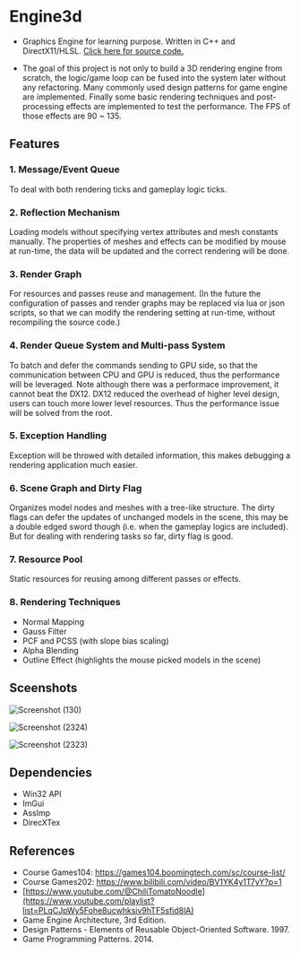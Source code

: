# Engine3d
- Graphics Engine for learning purpose. Written in C++ and DirectX11/HLSL. [Click here for source code.](https://github.com/PickOranges/Engine3d/tree/develop_sm)

- The goal of this project is not only to build a 3D rendering engine from scratch, the logic/game loop can be fused into the system later without any refactoring. Many commonly used design patterns for game engine are implemented. Finally some basic rendering techniques and post-processing effects are implemented to test the performance. The FPS of those effects are 90 ~ 135.


## Features
### 1. Message/Event Queue 
To deal with both rendering ticks and gameplay logic ticks.

### 2. Reflection Mechanism 
Loading models without specifying vertex attributes and mesh constants manually. The properties of meshes and effects can be modified by mouse at run-time, the data will be updated and the correct rendering will be done.

### 3. Render Graph 
For resources and passes reuse and management. (In the future the configuration of passes and render graphs may be replaced via lua or json scripts, so that we can modify the rendering setting at run-time, without recompiling the source code.)

### 4. Render Queue System and Multi-pass System 
To batch and defer the commands sending to GPU side, so that the communication between CPU and GPU is reduced, thus the performance will be leveraged. Note although there was a performace improvement, it cannot beat the DX12. DX12 reduced the overhead of higher level design, users can touch more lower level resources. Thus the performance issue will be solved from the root.

### 5. Exception Handling
Exception will be throwed with detailed information, this makes debugging a rendering application much easier.

### 6. Scene Graph and Dirty Flag
Organizes model nodes and meshes with a tree-like structure. The dirty flags can defer the updates of unchanged models in the scene, this may be a double edged sword though (i.e. when the gameplay logics are included). But for dealing with rendering tasks so far, dirty flag is good.

### 7. Resource Pool
Static resources for reusing among different passes or effects.

### 8. Rendering Techniques
- Normal Mapping
- Gauss Filter
- PCF and PCSS (with slope bias scaling)
- Alpha Blending
- Outline Effect (highlights the mouse picked models in the scene)

## Sceenshots
![Screenshot (130)](https://user-images.githubusercontent.com/55946962/167479209-ab5b1ccb-15bc-4bc1-ae3d-b36d055f4892.png)

![Screenshot (2324)](https://github.com/PickOranges/Engine3d/assets/55946962/cc653efd-e4cf-4854-903f-614b775a4a2f)

![Screenshot (2323)](https://github.com/PickOranges/Engine3d/assets/55946962/8dd88091-376f-44e4-ac65-d6204f57ae96)



## Dependencies
- Win32 API
- ImGui
- AssImp
- DirecXTex

## References
- Course Games104: https://games104.boomingtech.com/sc/course-list/
- Course Games202: https://www.bilibili.com/video/BV1YK4y1T7yY?p=1
- [https://www.youtube.com/@ChiliTomatoNoodle](https://www.youtube.com/playlist?list=PLqCJpWy5Fohe8ucwhksiv9hTF5sfid8lA)
- Game Engine Architecture, 3rd Edition.
- Design Patterns - Elements of Reusable Object-Oriented Software. 1997.
- Game Programming Patterns. 2014.
